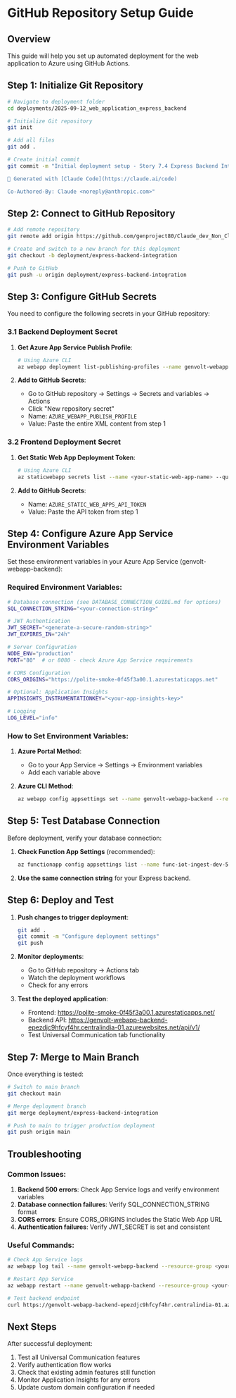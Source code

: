 # GitHub Repository Setup Guide

## Overview
This guide will help you set up automated deployment for the web application to Azure using GitHub Actions.

## Step 1: Initialize Git Repository

```bash
# Navigate to deployment folder
cd deployments/2025-09-12_web_application_express_backend

# Initialize Git repository
git init

# Add all files
git add .

# Create initial commit
git commit -m "Initial deployment setup - Story 7.4 Express Backend Integration

🤖 Generated with [Claude Code](https://claude.ai/code)

Co-Authored-By: Claude <noreply@anthropic.com>"
```

## Step 2: Connect to GitHub Repository

```bash
# Add remote repository
git remote add origin https://github.com/genproject80/Claude_dev_Non_Client_Hierarchy.git

# Create and switch to a new branch for this deployment
git checkout -b deployment/express-backend-integration

# Push to GitHub
git push -u origin deployment/express-backend-integration
```

## Step 3: Configure GitHub Secrets

You need to configure the following secrets in your GitHub repository:

### 3.1 Backend Deployment Secret

1. **Get Azure App Service Publish Profile**:
   ```bash
   # Using Azure CLI
   az webapp deployment list-publishing-profiles --name genvolt-webapp-backend --resource-group <your-resource-group> --xml
   ```

2. **Add to GitHub Secrets**:
   - Go to GitHub repository → Settings → Secrets and variables → Actions
   - Click "New repository secret"
   - Name: `AZURE_WEBAPP_PUBLISH_PROFILE`
   - Value: Paste the entire XML content from step 1

### 3.2 Frontend Deployment Secret

1. **Get Static Web App Deployment Token**:
   ```bash
   # Using Azure CLI
   az staticwebapp secrets list --name <your-static-web-app-name> --query "properties.apiKey"
   ```

2. **Add to GitHub Secrets**:
   - Name: `AZURE_STATIC_WEB_APPS_API_TOKEN`
   - Value: Paste the API token from step 1

## Step 4: Configure Azure App Service Environment Variables

Set these environment variables in your Azure App Service (genvolt-webapp-backend):

### Required Environment Variables:
```bash
# Database connection (see DATABASE_CONNECTION_GUIDE.md for options)
SQL_CONNECTION_STRING="<your-connection-string>"

# JWT Authentication
JWT_SECRET="<generate-a-secure-random-string>"
JWT_EXPIRES_IN="24h"

# Server Configuration
NODE_ENV="production"
PORT="80"  # or 8080 - check Azure App Service requirements

# CORS Configuration
CORS_ORIGINS="https://polite-smoke-0f45f3a00.1.azurestaticapps.net"

# Optional: Application Insights
APPINSIGHTS_INSTRUMENTATIONKEY="<your-app-insights-key>"

# Logging
LOG_LEVEL="info"
```

### How to Set Environment Variables:
1. **Azure Portal Method**:
   - Go to your App Service → Settings → Environment variables
   - Add each variable above

2. **Azure CLI Method**:
   ```bash
   az webapp config appsettings set --name genvolt-webapp-backend --resource-group <your-resource-group> --settings SQL_CONNECTION_STRING="<value>" JWT_SECRET="<value>" NODE_ENV="production" PORT="80" CORS_ORIGINS="https://polite-smoke-0f45f3a00.1.azurestaticapps.net"
   ```

## Step 5: Test Database Connection

Before deployment, verify your database connection:

1. **Check Function App Settings** (recommended):
   ```bash
   az functionapp config appsettings list --name func-iot-ingest-dev-54680-c8hfhphngaa9h5f3 --resource-group <your-resource-group> --query "[?name=='SQL_CONNECTION_STRING'].value" -o tsv
   ```

2. **Use the same connection string** for your Express backend.

## Step 6: Deploy and Test

1. **Push changes to trigger deployment**:
   ```bash
   git add .
   git commit -m "Configure deployment settings"
   git push
   ```

2. **Monitor deployments**:
   - Go to GitHub repository → Actions tab
   - Watch the deployment workflows
   - Check for any errors

3. **Test the deployed application**:
   - Frontend: https://polite-smoke-0f45f3a00.1.azurestaticapps.net/
   - Backend API: https://genvolt-webapp-backend-epezdjc9hfcyf4hr.centralindia-01.azurewebsites.net/api/v1/
   - Test Universal Communication tab functionality

## Step 7: Merge to Main Branch

Once everything is tested:

```bash
# Switch to main branch
git checkout main

# Merge deployment branch
git merge deployment/express-backend-integration

# Push to main to trigger production deployment
git push origin main
```

## Troubleshooting

### Common Issues:

1. **Backend 500 errors**: Check App Service logs and verify environment variables
2. **Database connection failures**: Verify SQL_CONNECTION_STRING format
3. **CORS errors**: Ensure CORS_ORIGINS includes the Static Web App URL
4. **Authentication failures**: Verify JWT_SECRET is set and consistent

### Useful Commands:

```bash
# Check App Service logs
az webapp log tail --name genvolt-webapp-backend --resource-group <your-resource-group>

# Restart App Service
az webapp restart --name genvolt-webapp-backend --resource-group <your-resource-group>

# Test backend endpoint
curl https://genvolt-webapp-backend-epezdjc9hfcyf4hr.centralindia-01.azurewebsites.net/api/v1/admin/universal-communication
```

## Next Steps

After successful deployment:
1. Test all Universal Communication features
2. Verify authentication flow works
3. Check that existing admin features still function
4. Monitor Application Insights for any errors
5. Update custom domain configuration if needed
